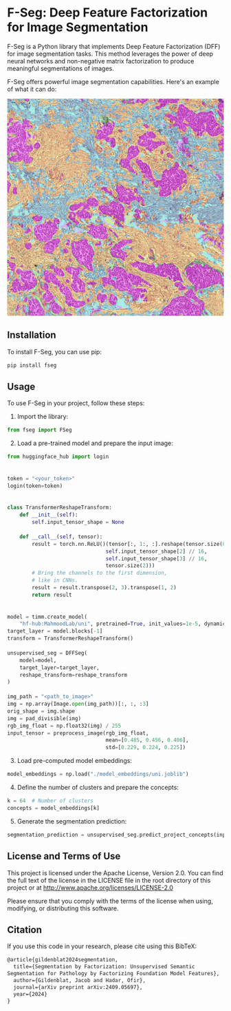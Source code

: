 # F-Seg: Deep Feature Factorization for Image Segmentation

F-Seg is a Python library that implements Deep Feature Factorization (DFF) for image segmentation tasks. This method leverages the power of deep neural networks and non-negative matrix factorization to produce meaningful segmentations of images.


F-Seg offers powerful image segmentation capabilities. Here's an example of what it can do:

![F-Seg results](./images/showcase.jpg)




## Installation

To install F-Seg, you can use pip:

```bash
pip install fseg
```

## Usage

To use F-Seg in your project, follow these steps:

1. Import the library:

```python
from fseg import FSeg
```

2. Load a pre-trained model and prepare the input image:

```python
from huggingface_hub import login


token = "<your_token>"
login(token=token)


class TransformerReshapeTransform:
    def __init__(self):
        self.input_tensor_shape = None

    def __call__(self, tensor):
        result = torch.nn.ReLU()(tensor[:, 1:, :].reshape(tensor.size(0),
                                self.input_tensor_shape[2] // 16,
                                self.input_tensor_shape[3] // 16,
                                tensor.size(2)))
        # Bring the channels to the first dimension,
        # like in CNNs.
        result = result.transpose(2, 3).transpose(1, 2)
        return result


model = timm.create_model(
    "hf-hub:MahmoodLab/uni", pretrained=True, init_values=1e-5, dynamic_img_size=True)
target_layer = model.blocks[-1]    
transform = TransformerReshapeTransform()

unsupervised_seg = DFFSeg(
    model=model,
    target_layer=target_layer,
    reshape_transform=reshape_transform
)

img_path = "<path_to_image>"
img = np.array(Image.open(img_path))[:, :, :3]
orig_shape = img.shape
img = pad_divisible(img)
rgb_img_float = np.float32(img) / 255
input_tensor = preprocess_image(rgb_img_float,
                                mean=[0.485, 0.456, 0.406],
                                std=[0.229, 0.224, 0.225])
```

3. Load pre-computed model embeddings:

```python
model_embeddings = np.load("./model_embeddings/uni.joblib")
```

4. Define the number of clusters and prepare the concepts:

```python
k = 64  # Number of clusters
concepts = model_embeddings[k]
```

5. Generate the segmentation prediction:

```python
segmentation_prediction = unsupervised_seg.predict_project_concepts(input_tensor, concepts)
```


## License and Terms of Use

This project is licensed under the Apache License, Version 2.0. You can find the full text of the license in the LICENSE file in the root directory of this project or at http://www.apache.org/licenses/LICENSE-2.0

Please ensure that you comply with the terms of the license when using, modifying, or distributing this software.


## Citation

If you use this code in your research, please cite using this BibTeX:

```
@article{gildenblat2024segmentation,
  title={Segmentation by Factorization: Unsupervised Semantic Segmentation for Pathology by Factorizing Foundation Model Features},
  author={Gildenblat, Jacob and Hadar, Ofir},
  journal={arXiv preprint arXiv:2409.05697},
  year={2024}
}
```
